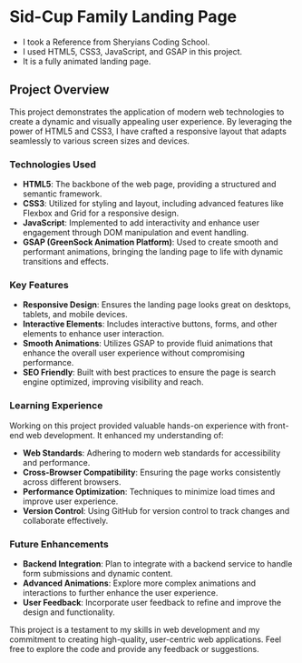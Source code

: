 # Sid-Cup Family Landing Page

- I took a Reference from Sheryians Coding School.
- I used HTML5, CSS3, JavaScript, and GSAP in this project.
- It is a fully animated landing page.

## Project Overview

This project demonstrates the application of modern web technologies to create a dynamic and visually appealing user experience. By leveraging the power of HTML5 and CSS3, I have crafted a responsive layout that adapts seamlessly to various screen sizes and devices.

### Technologies Used

- **HTML5**: The backbone of the web page, providing a structured and semantic framework.
- **CSS3**: Utilized for styling and layout, including advanced features like Flexbox and Grid for a responsive design.
- **JavaScript**: Implemented to add interactivity and enhance user engagement through DOM manipulation and event handling.
- **GSAP (GreenSock Animation Platform)**: Used to create smooth and performant animations, bringing the landing page to life with dynamic transitions and effects.

### Key Features

- **Responsive Design**: Ensures the landing page looks great on desktops, tablets, and mobile devices.
- **Interactive Elements**: Includes interactive buttons, forms, and other elements to enhance user interaction.
- **Smooth Animations**: Utilizes GSAP to provide fluid animations that enhance the overall user experience without compromising performance.
- **SEO Friendly**: Built with best practices to ensure the page is search engine optimized, improving visibility and reach.

### Learning Experience

Working on this project provided valuable hands-on experience with front-end web development. It enhanced my understanding of:

- **Web Standards**: Adhering to modern web standards for accessibility and performance.
- **Cross-Browser Compatibility**: Ensuring the page works consistently across different browsers.
- **Performance Optimization**: Techniques to minimize load times and improve user experience.
- **Version Control**: Using GitHub for version control to track changes and collaborate effectively.

### Future Enhancements

- **Backend Integration**: Plan to integrate with a backend service to handle form submissions and dynamic content.
- **Advanced Animations**: Explore more complex animations and interactions to further enhance the user experience.
- **User Feedback**: Incorporate user feedback to refine and improve the design and functionality.

This project is a testament to my skills in web development and my commitment to creating high-quality, user-centric web applications. Feel free to explore the code and provide any feedback or suggestions.
